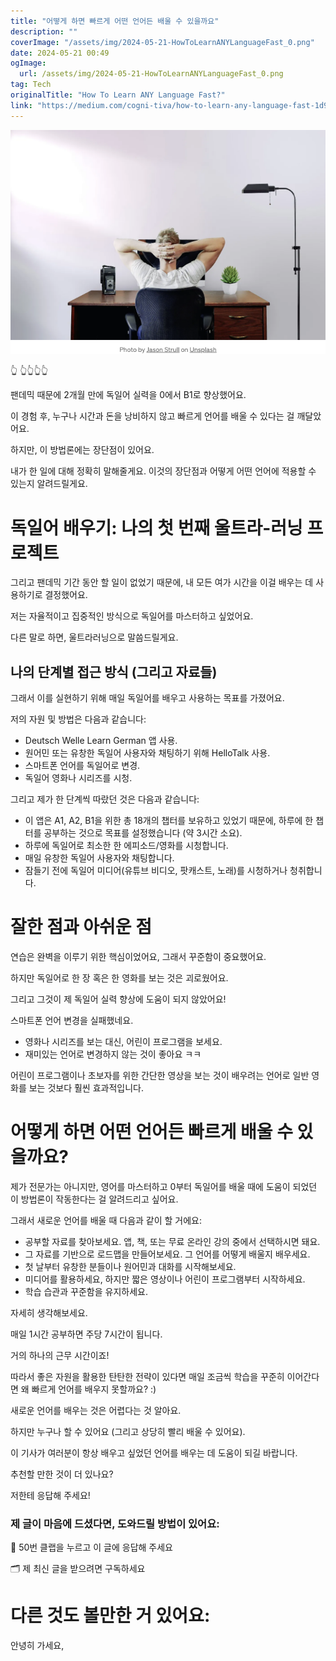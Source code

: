 ```yaml
---
title: "어떻게 하면 빠르게 어떤 언어든 배울 수 있을까요"
description: ""
coverImage: "/assets/img/2024-05-21-HowToLearnANYLanguageFast_0.png"
date: 2024-05-21 00:49
ogImage: 
  url: /assets/img/2024-05-21-HowToLearnANYLanguageFast_0.png
tag: Tech
originalTitle: "How To Learn ANY Language Fast?"
link: "https://medium.com/cogni-tiva/how-to-learn-any-language-fast-1d93ecf98703"
---
```



<img src="/assets/img/2024-05-21-HowToLearnANYLanguageFast_0.png" />

👆 👆👆👆👆

팬데믹 때문에 2개월 만에 독일어 실력을 0에서 B1로 향상했어요.

이 경험 후, 누구나 시간과 돈을 낭비하지 않고 빠르게 언어를 배울 수 있다는 걸 깨달았어요.

<div class="content-ad"></div>

하지만, 이 방법론에는 장단점이 있어요.

내가 한 일에 대해 정확히 말해줄게요. 이것의 장단점과 어떻게 어떤 언어에 적용할 수 있는지 알려드릴게요.

# 독일어 배우기: 나의 첫 번째 울트라-러닝 프로젝트

그리고 팬데믹 기간 동안 할 일이 없었기 때문에, 내 모든 여가 시간을 이걸 배우는 데 사용하기로 결정했어요.

<div class="content-ad"></div>

저는 자율적이고 집중적인 방식으로 독일어를 마스터하고 싶었어요.

다른 말로 하면, 울트라러닝으로 말씀드릴게요.

## 나의 단계별 접근 방식 (그리고 자료들)

그래서 이를 실현하기 위해 매일 독일어를 배우고 사용하는 목표를 가졌어요.

<div class="content-ad"></div>

저의 자원 및 방법은 다음과 같습니다:

- Deutsch Welle Learn German 앱 사용.
- 원어민 또는 유창한 독일어 사용자와 채팅하기 위해 HelloTalk 사용.
- 스마트폰 언어를 독일어로 변경.
- 독일어 영화나 시리즈를 시청.

그리고 제가 한 단계씩 따랐던 것은 다음과 같습니다:

- 이 앱은 A1, A2, B1을 위한 총 18개의 챕터를 보유하고 있었기 때문에, 하루에 한 챕터를 공부하는 것으로 목표를 설정했습니다 (약 3시간 소요).
- 하루에 독일어로 최소한 한 에피소드/영화를 시청합니다.
- 매일 유창한 독일어 사용자와 채팅합니다.
- 잠들기 전에 독일어 미디어(유튜브 비디오, 팟캐스트, 노래)를 시청하거나 청취합니다.

<div class="content-ad"></div>

# 잘한 점과 아쉬운 점

연습은 완벽을 이루기 위한 핵심이었어요, 그래서 꾸준함이 중요했어요.

하지만 독일어로 한 장 혹은 한 영화를 보는 것은 괴로웠어요.

그리고 그것이 제 독일어 실력 향상에 도움이 되지 않았어요!

<div class="content-ad"></div>

스마트폰 언어 변경을 실패했네요.

- 영화나 시리즈를 보는 대신, 어린이 프로그램을 보세요.
- 재미있는 언어로 변경하지 않는 것이 좋아요 ㅋㅋ

어린이 프로그램이나 초보자를 위한 간단한 영상을 보는 것이 배우려는 언어로 일반 영화를 보는 것보다 훨씬 효과적입니다.

<div class="content-ad"></div>

# 어떻게 하면 어떤 언어든 빠르게 배울 수 있을까요?

제가 전문가는 아니지만, 영어를 마스터하고 0부터 독일어를 배울 때에 도움이 되었던 이 방법론이 작동한다는 걸 알려드리고 싶어요.

그래서 새로운 언어를 배울 때 다음과 같이 할 거에요:

- 공부할 자료를 찾아보세요. 앱, 책, 또는 무료 온라인 강의 중에서 선택하시면 돼요.
- 그 자료를 기반으로 로드맵을 만들어보세요. 그 언어를 어떻게 배울지 배우세요.
- 첫 날부터 유창한 분들이나 원어민과 대화를 시작해보세요.
- 미디어를 활용하세요, 하지만 짧은 영상이나 어린이 프로그램부터 시작하세요.
- 학습 습관과 꾸준함을 유지하세요.

<div class="content-ad"></div>

자세히 생각해보세요.

매일 1시간 공부하면 주당 7시간이 됩니다.

거의 하나의 근무 시간이죠!

따라서 좋은 자원을 활용한 탄탄한 전략이 있다면 매일 조금씩 학습을 꾸준히 이어간다면 왜 빠르게 언어를 배우지 못할까요? :) 

<div class="content-ad"></div>

새로운 언어를 배우는 것은 어렵다는 것 알아요.

하지만 누구나 할 수 있어요 (그리고 상당히 빨리 배울 수 있어요).

이 기사가 여러분이 항상 배우고 싶었던 언어를 배우는 데 도움이 되길 바랍니다.

추천할 만한 것이 더 있나요?

<div class="content-ad"></div>

저한테 응답해 주세요!

### 제 글이 마음에 드셨다면, 도와드릴 방법이 있어요:

👏 50번 클랩을 누르고 이 글에 응답해 주세요

🗂 제 최신 글을 받으려면 구독하세요

<div class="content-ad"></div>

# 다른 것도 볼만한 거 있어요:

안녕히 가세요,